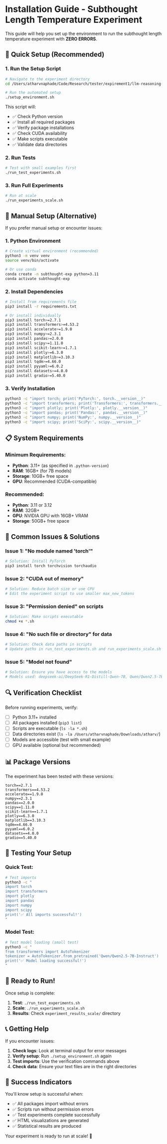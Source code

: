 # Installation Guide - Subthought Length Temperature Experiment

This guide will help you set up the environment to run the subthought length temperature experiment with **ZERO ERRORS**.

## 🎯 **Quick Setup (Recommended)**

### **1. Run the Setup Script**
```bash
# Navigate to the experiment directory
cd /Users/atharvnaphade/Code/Research/tester/expirement1/llm-reasoning-activations

# Run the automated setup
./setup_environment.sh
```

This script will:
- ✅ Check Python version
- ✅ Install all required packages
- ✅ Verify package installations
- ✅ Check CUDA availability
- ✅ Make scripts executable
- ✅ Validate data directories

### **2. Run Tests**
```bash
# Test with small examples first
./run_test_experiments.sh
```

### **3. Run Full Experiments**
```bash
# Run at scale
./run_experiments_scale.sh
```

## 🔧 **Manual Setup (Alternative)**

If you prefer manual setup or encounter issues:

### **1. Python Environment**
```bash
# Create virtual environment (recommended)
python3 -m venv venv
source venv/bin/activate

# Or use conda
conda create -n subthought-exp python=3.11
conda activate subthought-exp
```

### **2. Install Dependencies**
```bash
# Install from requirements file
pip3 install -r requirements.txt

# Or install individually
pip3 install torch>=2.7.1
pip3 install transformers>=4.53.2
pip3 install accelerate>=1.9.0
pip3 install numpy>=2.3.1
pip3 install pandas>=2.0.0
pip3 install scipy>=1.11.0
pip3 install scikit-learn>=1.7.1
pip3 install plotly>=6.3.0
pip3 install matplotlib>=3.10.3
pip3 install tqdm>=4.66.0
pip3 install pyyaml>=6.0.2
pip3 install datasets>=4.0.0
pip3 install gradio>=5.40.0
```

### **3. Verify Installation**
```bash
python3 -c "import torch; print('PyTorch:', torch.__version__)"
python3 -c "import transformers; print('Transformers:', transformers.__version__)"
python3 -c "import plotly; print('Plotly:', plotly.__version__)"
python3 -c "import pandas; print('Pandas:', pandas.__version__)"
python3 -c "import numpy; print('NumPy:', numpy.__version__)"
python3 -c "import scipy; print('SciPy:', scipy.__version__)"
```

## 📋 **System Requirements**

### **Minimum Requirements:**
- **Python**: 3.11+ (as specified in `.python-version`)
- **RAM**: 16GB+ (for 7B models)
- **Storage**: 10GB+ free space
- **GPU**: Recommended (CUDA-compatible)

### **Recommended:**
- **Python**: 3.11 or 3.12
- **RAM**: 32GB+
- **GPU**: NVIDIA GPU with 16GB+ VRAM
- **Storage**: 50GB+ free space

## 🚨 **Common Issues & Solutions**

### **Issue 1: "No module named 'torch'"**
```bash
# Solution: Install PyTorch
pip3 install torch torchvision torchaudio
```

### **Issue 2: "CUDA out of memory"**
```bash
# Solution: Reduce batch size or use CPU
# Edit the experiment script to use smaller max_new_tokens
```

### **Issue 3: "Permission denied" on scripts**
```bash
# Solution: Make scripts executable
chmod +x *.sh
```

### **Issue 4: "No such file or directory" for data**
```bash
# Solution: Check data paths in scripts
# Update paths in run_test_experiments.sh and run_experiments_scale.sh
```

### **Issue 5: "Model not found"**
```bash
# Solution: Ensure you have access to the models
# Models used: deepseek-ai/DeepSeek-R1-Distill-Qwen-7B, Qwen/Qwen2.5-7B-Instruct
```

## 🔍 **Verification Checklist**

Before running experiments, verify:

- [ ] Python 3.11+ installed
- [ ] All packages installed (`pip3 list`)
- [ ] Scripts are executable (`ls -la *.sh`)
- [ ] Data directories exist (`ls -la /Users/atharvnaphade/Downloads/atharv/`)
- [ ] Models are accessible (test with small example)
- [ ] GPU available (optional but recommended)

## 📊 **Package Versions**

The experiment has been tested with these versions:

```
torch==2.7.1
transformers==4.53.2
accelerate==1.9.0
numpy==2.3.1
pandas==2.0.0
scipy==1.11.0
scikit-learn==1.7.1
plotly==6.3.0
matplotlib==3.10.3
tqdm==4.66.0
pyyaml==6.0.2
datasets==4.0.0
gradio==5.40.0
```

## 🎯 **Testing Your Setup**

### **Quick Test:**
```bash
# Test imports
python3 -c "
import torch
import transformers
import plotly
import pandas
import numpy
import scipy
print('✅ All imports successful!')
"
```

### **Model Test:**
```bash
# Test model loading (small test)
python3 -c "
from transformers import AutoTokenizer
tokenizer = AutoTokenizer.from_pretrained('Qwen/Qwen2.5-7B-Instruct')
print('✅ Model loading successful!')
"
```

## 🚀 **Ready to Run!**

Once setup is complete:

1. **Test**: `./run_test_experiments.sh`
2. **Scale**: `./run_experiments_scale.sh`
3. **Results**: Check `experiment_results_scale/` directory

## 📞 **Getting Help**

If you encounter issues:

1. **Check logs**: Look at terminal output for error messages
2. **Verify setup**: Run `./setup_environment.sh` again
3. **Test imports**: Use the verification commands above
4. **Check data**: Ensure your text files are in the right directories

## 🎉 **Success Indicators**

You'll know setup is successful when:
- ✅ All packages import without errors
- ✅ Scripts run without permission errors
- ✅ Test experiments complete successfully
- ✅ HTML visualizations are generated
- ✅ Statistical results are produced

Your experiment is ready to run at scale! 🚀

